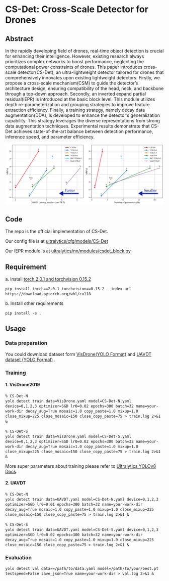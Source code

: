 # CS-Det: Cross-Scale Detector for Drones



## Abstract

In the rapidly developing field of drones, real-time object detection is crucial for enhancing their intelligence. However, existing research always prioritizes complex networks to boost performance, neglecting the computational power constraints of drones. This paper introduces cross-scale detector(CS-Det), an ultra-lightweight detector tailored for drones that comprehensively innovates upon existing lightweight detectors. Firstly, we propose a cross-scale mechanism(CSM) to guide the detector’s architecture design, ensuring compatibility of the head, neck, and backbone through a top-down approach. Secondly, an inverted expand partial residual(IEPR) is introduced at the basic block level. This module utilizes depth re-parameterization and grouping strategies to improve feature extraction efficiency. Finally, a training strategy, namely decay data augmentation(DDA), is developed to enhance the detector’s generalization capability. This strategy leverages the diverse representations from strong data augmentation techniques. Experimental results demonstrate that CS-Det achieves state-of-the-art balance between detection performance, inference speed, and parameter efficiency.

![AP-Latency_houzhui_00](fig/result.jpeg)



## Code

The repo is the official implementation of CS-Det.

Our config file is at [ultralytics/cfg/models/CS-Det](ultralytics/cfg/models/CS-Det)

Our IEPR module is at [ultralytics/nn/modules/csdet_block.py](ultralytics/nn/modules/csdet_block.py)



## Requirement

a. Install [torch 2.0.1 and torchvision 0.15.2](https://pytorch.org/)

```shell
pip install torch==2.0.1 torchvision==0.15.2 --index-url https://download.pytorch.org/whl/cu118
```

b. Install other requirements

```shell
pip install -e .
```



## Usage

### Data preparation

You could download dataset form [VisDrone(YOLO Format)](https://pan.baidu.com/s/1xWKSZrib3FEBM8R9yY-2Rw?pwd=ry6x ) and [UAVDT dataset (YOLO Format)](https://pan.baidu.com/s/14PREuNKf0gVQFjdKUJV-TA?pwd=sf4x) .

### Training

#### 1. VisDrone2019

```shell
% CS-Det-N
yolo detect train data=VisDrone.yaml model=CS-Det-N.yaml device=0,1,2,3 optimizer=SGD lr0=0.02 epochs=300 batch=32 name=your-work-dir decay_aug=True mosaic=1.0 copy_paste=1.0 mixup=1.0 close_mixup=225 close_mosaic=150 close_copy_paste=75 > train.log 2>&1 &

% CS-Det-S
yolo detect train data=VisDrone.yaml model=CS-Det-S.yaml device=0,1,2,3 optimizer=SGD lr0=0.02 epochs=300 batch=32 name=your-work-dir decay_aug=True mosaic=1.0 copy_paste=1.0 mixup=1.0 close_mixup=225 close_mosaic=150 close_copy_paste=75 > train.log 2>&1 &
```

More super parameters about training please refer to  [Ultralytics YOLOv8 Docs](https://docs.ultralytics.com/).

#### 2. UAVDT

```shell
% CS-Det-N
yolo detect train data=UAVDT.yaml model=CS-Det-N.yaml device=0,1,2,3 optimizer=SGD lr0=0.01 epochs=300 batch=32 name=your-work-dir decay_aug=True mosaic=1.0 copy_paste=1.0 mixup=1.0 close_mixup=225 close_mosaic=150 close_copy_paste=75 > train.log 2>&1 & 

% CS-Det-S
yolo detect train data=UAVDT.yaml model=CS-Det-S.yaml device=0,1,2,3 optimizer=SGD lr0=0.02 epochs=300 batch=32 name=your-work-dir decay_aug=True mosaic=1.0 copy_paste=1.0 mixup=1.0 close_mixup=225 close_mosaic=150 close_copy_paste=75 > train.log 2>&1 & 
```

### Evaluation

```shell
yolo detect val data==/path/to/data.yaml model=/path/to/your/best.pt testspeed=False save_json=True name=your-work-dir > val.log 2>&1 &
```

